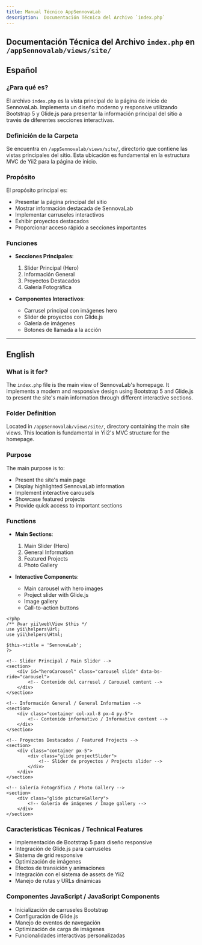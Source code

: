```yaml
---
title: Manual Técnico AppSennovaLab
description:  Documentación Técnica del Archivo `index.php`
---
```


## Documentación Técnica del Archivo `index.php` en `/appSennovalab/views/site/`

## Español

### ¿Para qué es?
El archivo `index.php` es la vista principal de la página de inicio de SennovaLab. Implementa un diseño moderno y responsive utilizando Bootstrap 5 y Glide.js para presentar la información principal del sitio a través de diferentes secciones interactivas.

### Definición de la Carpeta
Se encuentra en `/appSennovalab/views/site/`, directorio que contiene las vistas principales del sitio. Esta ubicación es fundamental en la estructura MVC de Yii2 para la página de inicio.

### Propósito
El propósito principal es:
- Presentar la página principal del sitio
- Mostrar información destacada de SennovaLab
- Implementar carruseles interactivos
- Exhibir proyectos destacados
- Proporcionar acceso rápido a secciones importantes

### Funciones
- **Secciones Principales**:
  1. Slider Principal (Hero)
  2. Información General
  3. Proyectos Destacados
  4. Galería Fotográfica

- **Componentes Interactivos**:
  - Carrusel principal con imágenes hero
  - Slider de proyectos con Glide.js
  - Galería de imágenes
  - Botones de llamada a la acción

---

## English

### What is it for?
The `index.php` file is the main view of SennovaLab's homepage. It implements a modern and responsive design using Bootstrap 5 and Glide.js to present the site's main information through different interactive sections.

### Folder Definition
Located in `/appSennovalab/views/site/`, directory containing the main site views. This location is fundamental in Yii2's MVC structure for the homepage.

### Purpose
The main purpose is to:
- Present the site's main page
- Display highlighted SennovaLab information
- Implement interactive carousels
- Showcase featured projects
- Provide quick access to important sections

### Functions
- **Main Sections**:
  1. Main Slider (Hero)
  2. General Information
  3. Featured Projects
  4. Photo Gallery

- **Interactive Components**:
  - Main carousel with hero images
  - Project slider with Glide.js
  - Image gallery
  - Call-to-action buttons

```php:appSennovalab/views/site/index.php
<?php
/** @var yii\web\View $this */
use yii\helpers\Url;
use yii\helpers\Html;

$this->title = 'SennovaLab';
?>

<!-- Slider Principal / Main Slider -->
<section>
    <div id="heroCarousel" class="carousel slide" data-bs-ride="carousel">
        <!-- Contenido del carrusel / Carousel content -->
    </div>
</section>

<!-- Información General / General Information -->
<section>
    <div class="container col-xxl-8 px-4 py-5">
        <!-- Contenido informativo / Informative content -->
    </div>
</section>

<!-- Proyectos Destacados / Featured Projects -->
<section>
    <div class="container px-5">
        <div class="glide projectSlider">
            <!-- Slider de proyectos / Projects slider -->
        </div>
    </div>
</section>

<!-- Galería Fotográfica / Photo Gallery -->
<section>
    <div class="glide pictureGallery">
        <!-- Galería de imágenes / Image gallery -->
    </div>
</section>
```



### Características Técnicas / Technical Features
- Implementación de Bootstrap 5 para diseño responsive
- Integración de Glide.js para carruseles
- Sistema de grid responsive
- Optimización de imágenes
- Efectos de transición y animaciones
- Integración con el sistema de assets de Yii2
- Manejo de rutas y URLs dinámicas

### Componentes JavaScript / JavaScript Components
- Inicialización de carruseles Bootstrap
- Configuración de Glide.js
- Manejo de eventos de navegación
- Optimización de carga de imágenes
- Funcionalidades interactivas personalizadas